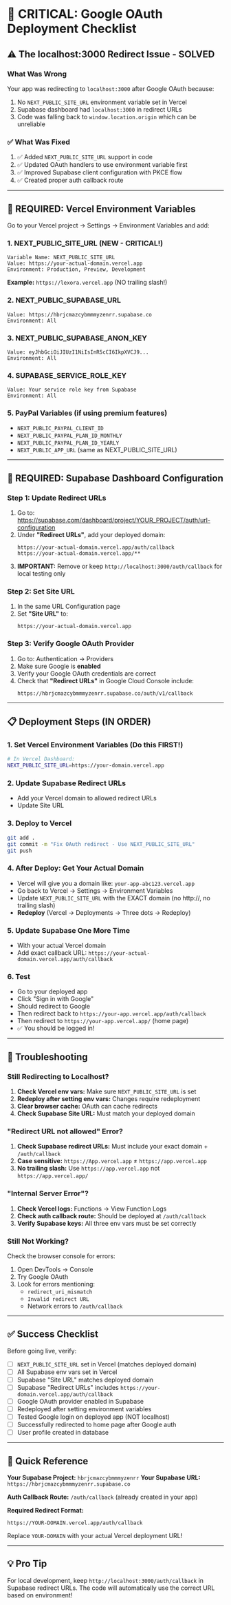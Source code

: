 # 🚀 CRITICAL: Google OAuth Deployment Checklist

## ⚠️ The localhost:3000 Redirect Issue - SOLVED

### What Was Wrong
Your app was redirecting to `localhost:3000` after Google OAuth because:
1. No `NEXT_PUBLIC_SITE_URL` environment variable set in Vercel
2. Supabase dashboard had `localhost:3000` in redirect URLs
3. Code was falling back to `window.location.origin` which can be unreliable

### ✅ What Was Fixed
1. ✅ Added `NEXT_PUBLIC_SITE_URL` support in code
2. ✅ Updated OAuth handlers to use environment variable first
3. ✅ Improved Supabase client configuration with PKCE flow
4. ✅ Created proper auth callback route

---

## 🔧 REQUIRED: Vercel Environment Variables

Go to your Vercel project → Settings → Environment Variables and add:

### 1. **NEXT_PUBLIC_SITE_URL** (NEW - CRITICAL!)
```
Variable Name: NEXT_PUBLIC_SITE_URL
Value: https://your-actual-domain.vercel.app
Environment: Production, Preview, Development
```
**Example:** `https://lexora.vercel.app` (NO trailing slash!)

### 2. **NEXT_PUBLIC_SUPABASE_URL**
```
Value: https://hbrjcmazcybmmmyzenrr.supabase.co
Environment: All
```

### 3. **NEXT_PUBLIC_SUPABASE_ANON_KEY**
```
Value: eyJhbGciOiJIUzI1NiIsInR5cCI6IkpXVCJ9...
Environment: All
```

### 4. **SUPABASE_SERVICE_ROLE_KEY**
```
Value: Your service role key from Supabase
Environment: All
```

### 5. **PayPal Variables** (if using premium features)
- `NEXT_PUBLIC_PAYPAL_CLIENT_ID`
- `NEXT_PUBLIC_PAYPAL_PLAN_ID_MONTHLY`
- `NEXT_PUBLIC_PAYPAL_PLAN_ID_YEARLY`
- `NEXT_PUBLIC_APP_URL` (same as NEXT_PUBLIC_SITE_URL)

---

## 🔐 REQUIRED: Supabase Dashboard Configuration

### Step 1: Update Redirect URLs
1. Go to: https://supabase.com/dashboard/project/YOUR_PROJECT/auth/url-configuration
2. Under **"Redirect URLs"**, add your deployed domain:
   ```
   https://your-actual-domain.vercel.app/auth/callback
   https://your-actual-domain.vercel.app/**
   ```
3. **IMPORTANT:** Remove or keep `http://localhost:3000/auth/callback` for local testing only

### Step 2: Set Site URL
1. In the same URL Configuration page
2. Set **"Site URL"** to:
   ```
   https://your-actual-domain.vercel.app
   ```

### Step 3: Verify Google OAuth Provider
1. Go to: Authentication → Providers
2. Make sure Google is **enabled**
3. Verify your Google OAuth credentials are correct
4. Check that **"Redirect URLs"** in Google Cloud Console include:
   ```
   https://hbrjcmazcybmmmyzenrr.supabase.co/auth/v1/callback
   ```

---

## 📋 Deployment Steps (IN ORDER)

### 1. **Set Vercel Environment Variables** (Do this FIRST!)
```bash
# In Vercel Dashboard:
NEXT_PUBLIC_SITE_URL=https://your-domain.vercel.app
```

### 2. **Update Supabase Redirect URLs**
- Add your Vercel domain to allowed redirect URLs
- Update Site URL

### 3. **Deploy to Vercel**
```bash
git add .
git commit -m "Fix OAuth redirect - Use NEXT_PUBLIC_SITE_URL"
git push
```

### 4. **After Deploy: Get Your Actual Domain**
- Vercel will give you a domain like: `your-app-abc123.vercel.app`
- Go back to Vercel → Settings → Environment Variables
- Update `NEXT_PUBLIC_SITE_URL` with the EXACT domain (no http://, no trailing slash)
- **Redeploy** (Vercel → Deployments → Three dots → Redeploy)

### 5. **Update Supabase One More Time**
- With your actual Vercel domain
- Add exact callback URL: `https://your-actual-domain.vercel.app/auth/callback`

### 6. **Test**
- Go to your deployed app
- Click "Sign in with Google"
- Should redirect to Google
- Then redirect back to `https://your-app.vercel.app/auth/callback`
- Then redirect to `https://your-app.vercel.app/` (home page)
- ✅ You should be logged in!

---

## 🐛 Troubleshooting

### Still Redirecting to Localhost?
1. **Check Vercel env vars:** Make sure `NEXT_PUBLIC_SITE_URL` is set
2. **Redeploy after setting env vars:** Changes require redeployment
3. **Clear browser cache:** OAuth can cache redirects
4. **Check Supabase Site URL:** Must match your deployed domain

### "Redirect URL not allowed" Error?
1. **Check Supabase redirect URLs:** Must include your exact domain + `/auth/callback`
2. **Case sensitive:** `https://App.vercel.app` ≠ `https://app.vercel.app`
3. **No trailing slash:** Use `https://app.vercel.app` not `https://app.vercel.app/`

### "Internal Server Error"?
1. **Check Vercel logs:** Functions → View Function Logs
2. **Check auth callback route:** Should be deployed at `/auth/callback`
3. **Verify Supabase keys:** All three env vars must be set correctly

### Still Not Working?
Check the browser console for errors:
1. Open DevTools → Console
2. Try Google OAuth
3. Look for errors mentioning:
   - `redirect_uri_mismatch`
   - `Invalid redirect URL`
   - Network errors to `/auth/callback`

---

## ✅ Success Checklist

Before going live, verify:

- [ ] `NEXT_PUBLIC_SITE_URL` set in Vercel (matches deployed domain)
- [ ] All Supabase env vars set in Vercel
- [ ] Supabase "Site URL" matches deployed domain
- [ ] Supabase "Redirect URLs" includes `https://your-domain.vercel.app/auth/callback`
- [ ] Google OAuth provider enabled in Supabase
- [ ] Redeployed after setting environment variables
- [ ] Tested Google login on deployed app (NOT localhost)
- [ ] Successfully redirected to home page after Google auth
- [ ] User profile created in database

---

## 🎯 Quick Reference

**Your Supabase Project:** `hbrjcmazcybmmmyzenrr`
**Your Supabase URL:** `https://hbrjcmazcybmmmyzenrr.supabase.co`

**Auth Callback Route:** `/auth/callback` (already created in your app)

**Required Redirect Format:**
```
https://YOUR-DOMAIN.vercel.app/auth/callback
```

Replace `YOUR-DOMAIN` with your actual Vercel deployment URL!

---

## 💡 Pro Tip

For local development, keep `http://localhost:3000/auth/callback` in Supabase redirect URLs.
The code will automatically use the correct URL based on environment!
